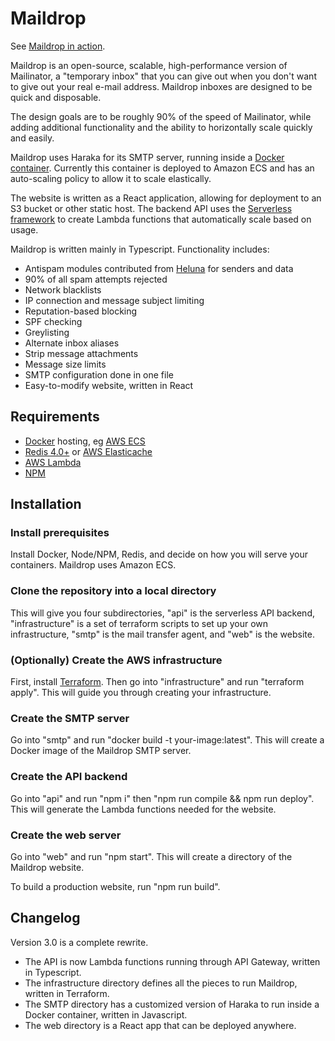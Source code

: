 Maildrop
========

See [Maildrop in action](https://maildrop.cc).

Maildrop is an open-source, scalable, high-performance version of Mailinator,
a "temporary inbox" that you can give out when you don't want to give out
your real e-mail address. Maildrop inboxes are designed to be quick and
disposable.

The design goals are to be roughly 90% of the speed of Mailinator, while
adding additional functionality and the ability to horizontally scale
quickly and easily.

Maildrop uses Haraka for its SMTP server, running inside a 
[Docker container](https://hub.docker.com/r/mark242/maildrop-smtp).
Currently this container is deployed to Amazon ECS and has an
auto-scaling policy to allow it to scale elastically.

The website is written as a React application, allowing for deployment
to an S3 bucket or other static host. The backend API uses the
[Serverless framework](https://serverless.com) to create Lambda functions
that automatically scale based on usage.

Maildrop is written mainly in Typescript. Functionality includes:

* Antispam modules contributed from [Heluna](https://heluna.com/) for
senders and data
* 90% of all spam attempts rejected
* Network blacklists
* IP connection and message subject limiting
* Reputation-based blocking
* SPF checking
* Greylisting
* Alternate inbox aliases
* Strip message attachments
* Message size limits
* SMTP configuration done in one file
* Easy-to-modify website, written in React


Requirements
------------

* [Docker](https://docker.com) hosting, eg [AWS ECS](https://aws.amazon.com)
* [Redis 4.0+](https://redis.io/) or [AWS Elasticache](https://aws.amazon.com)
* [AWS Lambda](https://aws.amazon.com/)
* [NPM](https://nodejs.org)



Installation
------------

### Install prerequisites

Install Docker, Node/NPM, Redis, and decide on how you will serve your containers.
Maildrop uses Amazon ECS.

### Clone the repository into a local directory

This will give you four subdirectories, "api" is the serverless API backend,
"infrastructure" is a set of terraform scripts to set up your own infrastructure,
"smtp" is the mail transfer agent, and "web" is the website.

### (Optionally) Create the AWS infrastructure

First, install [Terraform](https://terraform.io). Then go into "infrastructure" and
run "terraform apply". This will guide you through creating your infrastructure.
 
### Create the SMTP server

Go into "smtp" and run "docker build -t your-image:latest". This will create a Docker
image of the Maildrop SMTP server.

### Create the API backend

Go into "api" and run "npm i" then "npm run compile && npm run deploy". This
will generate the Lambda functions needed for the website.

### Create the web server

Go into "web" and run "npm start". This will create a directory of the Maildrop
website.

To build a production website, run "npm run build".


Changelog
---------

Version 3.0 is a complete rewrite.

* The API is now Lambda functions running through API Gateway, written in Typescript.
* The infrastructure directory defines all the pieces to run Maildrop, written in Terraform.
* The SMTP directory has a customized version of Haraka to run inside a Docker container, written in Javascript.
* The web directory is a React app that can be deployed anywhere.
